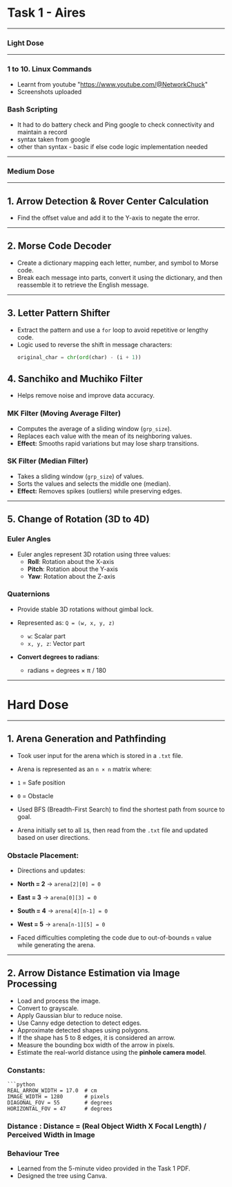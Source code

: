 # Task 1 - Aires
 ---

 ### Light Dose

 ---

 ### 1 to 10. Linux Commands
 - Learnt from youtube "https://www.youtube.com/@NetworkChuck"
 - Screenshots uploaded

### Bash Scripting 
- It had to do battery check and Ping google to check connectivity and maintain a record
- syntax taken from google
- other than syntax - basic if else code logic implementation needed

---

### Medium Dose

--- 

## 1. Arrow Detection & Rover Center Calculation
- Find the offset value and add it to the Y-axis to negate the error.

---

## 2. Morse Code Decoder
- Create a dictionary mapping each letter, number, and symbol to Morse code.
- Break each message into parts, convert it using the dictionary, and then reassemble it to retrieve the English message.

---

## 3. Letter Pattern Shifter
- Extract the pattern and use a `for` loop to avoid repetitive or lengthy code.
- Logic used to reverse the shift in message characters:
  ```python
  original_char = chr(ord(char) - (i + 1))

## 4. Sanchiko and Muchiko Filter

- Helps remove noise and improve data accuracy.

### MK Filter (Moving Average Filter)
- Computes the average of a sliding window (`grp_size`).
- Replaces each value with the mean of its neighboring values.
- **Effect:** Smooths rapid variations but may lose sharp transitions.

### SK Filter (Median Filter)
- Takes a sliding window (`grp_size`) of values.
- Sorts the values and selects the middle one (median).
- **Effect:** Removes spikes (outliers) while preserving edges.

---

## 5. Change of Rotation (3D to 4D)

### Euler Angles
- Euler angles represent 3D rotation using three values:
  - **Roll**: Rotation about the X-axis
  - **Pitch**: Rotation about the Y-axis
  - **Yaw**: Rotation about the Z-axis

### Quaternions
- Provide stable 3D rotations without gimbal lock.
- Represented as: `Q = (w, x, y, z)`
  - `w`: Scalar part
  - `x, y, z`: Vector part

- **Convert degrees to radians**:
    - radians = degrees × π / 180


---

# Hard Dose

---

## 1. Arena Generation and Pathfinding

- Took user input for the arena which is stored in a `.txt` file.
- Arena is represented as an `n × n` matrix where:
- `1` = Safe position
- `0` = Obstacle

- Used BFS (Breadth-First Search) to find the shortest path from source to goal.

- Arena initially set to all `1`s, then read from the `.txt` file and updated based on user directions.

### Obstacle Placement:
- Directions and updates:
- **North = 2** → `arena[2][0] = 0`
- **East  = 3** → `arena[0][3] = 0`
- **South = 4** → `arena[4][n-1] = 0`
- **West  = 5** → `arena[n-1][5] = 0`

- Faced difficulties completing the code due to out-of-bounds `n` value while generating the arena.

---

## 2. Arrow Distance Estimation via Image Processing

- Load and process the image.
- Convert to grayscale.
- Apply Gaussian blur to reduce noise.
- Use Canny edge detection to detect edges.
- Approximate detected shapes using polygons.
- If the shape has 5 to 8 edges, it is considered an arrow.
- Measure the bounding box width of the arrow in pixels.
- Estimate the real-world distance using the **pinhole camera model**.

### Constants:
    ```python
    REAL_ARROW_WIDTH = 17.0  # cm
    IMAGE_WIDTH = 1280       # pixels
    DIAGONAL_FOV = 55        # degrees
    HORIZONTAL_FOV = 47      # degrees

### Distance : Distance = (Real Object Width X Focal Length) / Perceived Width in Image


### Behaviour Tree
 - Learned from the 5-minute video provided in the Task 1 PDF.
 - Designed the tree using Canva.
